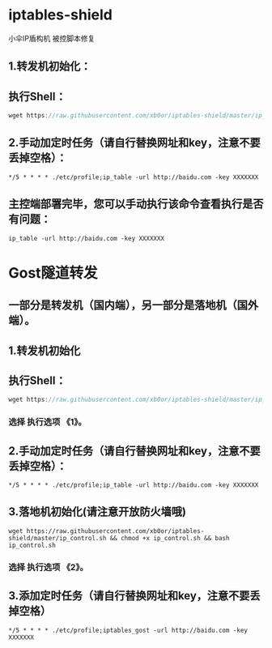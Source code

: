 # iptables-shield
小伞IP盾构机 被控脚本修复
## 1.转发机初始化：
## 执行Shell：
```javascript
wget https://raw.githubusercontent.com/xb0or/iptables-shield/master/ip_control.sh && chmod +x ip_control.sh && bash ip_control.sh
```
## 2.手动加定时任务（请自行替换网址和key，注意不要丢掉空格）：

```
*/5 * * * * ./etc/profile;ip_table -url http://baidu.com -key XXXXXXX
```
## 主控端部署完毕，您可以手动执行该命令查看执行是否有问题：
```
ip_table -url http://baidu.com -key XXXXXXX
```

# Gost隧道转发
## 一部分是转发机（国内端），另一部分是落地机（国外端）。

## 1.转发机初始化
## 执行Shell：
```javascript
wget https://raw.githubusercontent.com/xb0or/iptables-shield/master/ip_control.sh && chmod +x ip_control.sh && bash ip_control.sh
```
### 选择 执行选项 《1》。
## 2.手动加定时任务（请自行替换网址和key，注意不要丢掉空格）：

```
*/5 * * * * ./etc/profile;ip_table -url http://baidu.com -key XXXXXXX
```

## 3.落地机初始化(请注意开放防火墙哦)
```
wget https://raw.githubusercontent.com/xb0or/iptables-shield/master/ip_control.sh && chmod +x ip_control.sh && bash ip_control.sh
```
### 选择 执行选项 《2》。

## 3.添加定时任务（请自行替换网址和key，注意不要丢掉空格）
```
*/5 * * * * ./etc/profile;iptables_gost -url http://baidu.com -key XXXXXXX
```

